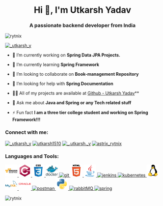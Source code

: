 <!-- ### Hello, I'm Utkarsh Yadav! 👋



- 🔭 I’m currently working on Spring Data JPA Projects.
- 🌱 I’m currently learning Spring Framework.
- 👯 I’m looking to collaborate on my Book-management Repository.
- 🤔 I’m looking for help with Spring Documentation.
- 💬 Ask me about Java and Spring or any Tech related informantion.
- 📫 How to reach me: [Twitter - Utkarsh Yadav](https://twitter.com/_utkarsh_y) 
- 😄 Pronouns: He/His
- ⚡ Fun fact: I am a tier 3 College Student working on Spring Framework lol!!!


<a href="https://github.com/Rytnix">
  <img align="center" src="https://github-readme-stats.anuraghazra1.vercel.app/api/top-langs/?username=Rytnix&layout=compact&theme=radical" />
</a>
-->
<h1 align="center">Hi 👋, I'm Utkarsh Yadav</h1>
<h3 align="center">A passionate backend developer from India</h3>

<p align="left"> <img src="https://komarev.com/ghpvc/?username=rytnix&label=Profile%20views&color=0e75b6&style=flat" alt="rytnix" /> </p>

<p align="left"> <a href="https://twitter.com/_utkarsh_y" target="blank"><img src="https://img.shields.io/twitter/follow/_utkarsh_y?logo=twitter&style=for-the-badge" alt="_utkarsh_y" /></a> </p>

- 🔭 I’m currently working on **Spring Data JPA Projects.**

- 🌱 I’m currently learning **Spring Framework**

- 👯 I’m looking to collaborate on **Book-management Repository**

- 🤝 I’m looking for help with **Spring Documentation**

- 👨‍💻 All of my projects are available at  [Github - Utkarsh Yadav](https://github.com/Rytnix)**

- 💬 Ask me about **Java and Spring or any Tech related stuff**

- ⚡ Fun fact **I am a three tier college student and working on Spring Framework!!!**

<h3 align="left">Connect with me:</h3>
<p align="left">
<a href="https://twitter.com/_utkarsh_y" target="blank"><img align="center" src="https://raw.githubusercontent.com/rahuldkjain/github-profile-readme-generator/master/src/images/icons/Social/twitter.svg" alt="_utkarsh_y" height="30" width="40" /></a>
<a href="https://linkedin.com/in/utkarsh1510" target="blank"><img align="center" src="https://raw.githubusercontent.com/rahuldkjain/github-profile-readme-generator/master/src/images/icons/Social/linked-in-alt.svg" alt="utkarsh1510" height="30" width="40" /></a>
<a href="https://instagram.com/_.utkarsh._y" target="blank"><img align="center" src="https://raw.githubusercontent.com/rahuldkjain/github-profile-readme-generator/master/src/images/icons/Social/instagram.svg" alt="_.utkarsh._y" height="30" width="40" /></a>
<a href="https://www.codechef.com/users/astrix_rytnix" target="blank"><img align="center" src="https://cdn.jsdelivr.net/npm/simple-icons@3.1.0/icons/codechef.svg" alt="astrix_rytnix" height="30" width="40" /></a>
</p>

<h3 align="left">Languages and Tools:</h3>
<p align="left"> <a href="https://aws.amazon.com" target="_blank" rel="noreferrer"> <img src="https://raw.githubusercontent.com/devicons/devicon/master/icons/amazonwebservices/amazonwebservices-original-wordmark.svg" alt="aws" width="40" height="40"/> </a> <a href="https://www.w3schools.com/cpp/" target="_blank" rel="noreferrer"> <img src="https://raw.githubusercontent.com/devicons/devicon/master/icons/cplusplus/cplusplus-original.svg" alt="cplusplus" width="40" height="40"/> </a> <a href="https://www.w3schools.com/css/" target="_blank" rel="noreferrer"> <img src="https://raw.githubusercontent.com/devicons/devicon/master/icons/css3/css3-original-wordmark.svg" alt="css3" width="40" height="40"/> </a> <a href="https://www.docker.com/" target="_blank" rel="noreferrer"> <img src="https://raw.githubusercontent.com/devicons/devicon/master/icons/docker/docker-original-wordmark.svg" alt="docker" width="40" height="40"/> </a> <a href="https://git-scm.com/" target="_blank" rel="noreferrer"> <img src="https://www.vectorlogo.zone/logos/git-scm/git-scm-icon.svg" alt="git" width="40" height="40"/> </a> <a href="https://www.w3.org/html/" target="_blank" rel="noreferrer"> <img src="https://raw.githubusercontent.com/devicons/devicon/master/icons/html5/html5-original-wordmark.svg" alt="html5" width="40" height="40"/> </a> <a href="https://www.java.com" target="_blank" rel="noreferrer"> <img src="https://raw.githubusercontent.com/devicons/devicon/master/icons/java/java-original.svg" alt="java" width="40" height="40"/> </a> <a href="https://www.jenkins.io" target="_blank" rel="noreferrer"> <img src="https://www.vectorlogo.zone/logos/jenkins/jenkins-icon.svg" alt="jenkins" width="40" height="40"/> </a> <a href="https://kubernetes.io" target="_blank" rel="noreferrer"> <img src="https://www.vectorlogo.zone/logos/kubernetes/kubernetes-icon.svg" alt="kubernetes" width="40" height="40"/> </a> <a href="https://www.linux.org/" target="_blank" rel="noreferrer"> <img src="https://raw.githubusercontent.com/devicons/devicon/master/icons/linux/linux-original.svg" alt="linux" width="40" height="40"/> </a> <a href="https://www.mysql.com/" target="_blank" rel="noreferrer"> <img src="https://raw.githubusercontent.com/devicons/devicon/master/icons/mysql/mysql-original-wordmark.svg" alt="mysql" width="40" height="40"/> </a> <a href="https://www.oracle.com/" target="_blank" rel="noreferrer"> <img src="https://raw.githubusercontent.com/devicons/devicon/master/icons/oracle/oracle-original.svg" alt="oracle" width="40" height="40"/> </a> <a href="https://postman.com" target="_blank" rel="noreferrer"> <img src="https://www.vectorlogo.zone/logos/getpostman/getpostman-icon.svg" alt="postman" width="40" height="40"/> </a> <a href="https://www.python.org" target="_blank" rel="noreferrer"> <img src="https://raw.githubusercontent.com/devicons/devicon/master/icons/python/python-original.svg" alt="python" width="40" height="40"/> </a> <a href="https://www.rabbitmq.com" target="_blank" rel="noreferrer"> <img src="https://www.vectorlogo.zone/logos/rabbitmq/rabbitmq-icon.svg" alt="rabbitMQ" width="40" height="40"/> </a> <a href="https://spring.io/" target="_blank" rel="noreferrer"> <img src="https://www.vectorlogo.zone/logos/springio/springio-icon.svg" alt="spring" width="40" height="40"/> </a> </p>



<p><img align="center" src="https://github-readme-stats.vercel.app/api/top-langs?username=rytnix&show_icons=true&locale=en&layout=compact" alt="rytnix" /></p>



